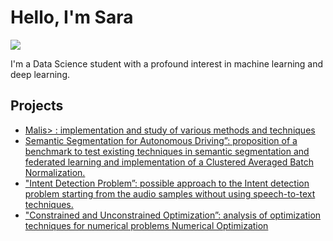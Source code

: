 # Hello, I'm Sara
<a href="https://www.linkedin.com/in/sara-rosato-2b5a81190/"><img src="https://img.shields.io/badge/-LinkedIn-0072b1?&style=for-the-badge&logo=linkedin&logoColor=white" /></a>

I'm a Data Science student with a profound interest in machine learning and deep learning.

## Projects
- <a href="https://github.com/sararst/Malis">Malis> : implementation and study of various methods and techniques 
- Semantic Segmentation for Autonomous Driving”: proposition of a benchmark to test existing techniques in semantic segmentation and federated learning and implementation of a Clustered Averaged Batch Normalization.
- "Intent Detection Problem”: possible approach to the Intent detection problem starting from the audio samples without using speech-to-text techniques.
- "Constrained and Unconstrained Optimization”: analysis of optimization techniques for numerical problems <a href="https://github.com/sararst/Numerical-optimization-for-large-scale-problems">Numerical Optimization
